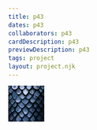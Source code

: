 ```yaml
---
title: p43
dates: p43
collaborators: p43
cardDescription: p43
previewDescription: p43
tags: project
layout: project.njk
---
```

![](serpentarmor.png)
